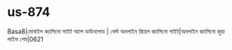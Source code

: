 # us-874
Basa8|মোবাইল ক্যাসিনো সাইট অ্যাপ ডাউনলোড | বেস্ট অনলাইন রিয়েল ক্যাসিনো সাইট|অনলাইন ক্যাসিনো জুয়া লাইভ গেম|0621
